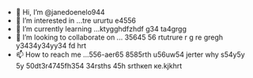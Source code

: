 - 👋 Hi, I’m @janedoenelo944
- 👀 I’m interested in ...tre ururtu e4556
- 🌱 I’m currently learning ...ktygghdfzhdf g34 ta4grgg
- 💞️ I’m looking to collaborate on ... 35645 56 rtutrure r g re gregh y3434y34yy34  fd hrt
- 📫 How to reach me ...556-aer65 8585rth u56uw54 jerter why s54y5y 5y 
50dt3r4745fh354 34rsths 45h srthкеп ке.kjkhrt
<!---ifty
janedoenelo944/janedoenelo944 is a ✨ special ✨ repository because its `README.md` (this file) appears on your GitHub profile.
You can click the Preview link to take a look at your changes.
--->
